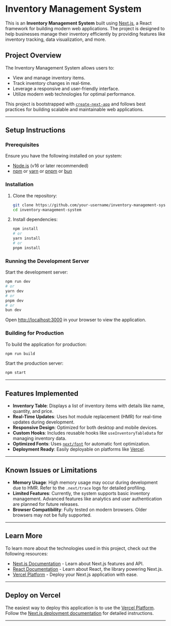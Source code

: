# Inventory Management System

This is an **Inventory Management System** built using [Next.js](https://nextjs.org), a React framework for building modern web applications. The project is designed to help businesses manage their inventory efficiently by providing features like inventory tracking, data visualization, and more.



## Project Overview

The Inventory Management System allows users to:
- View and manage inventory items.
- Track inventory changes in real-time.
- Leverage a responsive and user-friendly interface.
- Utilize modern web technologies for optimal performance.

This project is bootstrapped with [`create-next-app`](https://nextjs.org/docs/app/api-reference/cli/create-next-app) and follows best practices for building scalable and maintainable web applications.

---

## Setup Instructions

### Prerequisites
Ensure you have the following installed on your system:
- [Node.js](https://nodejs.org/) (v16 or later recommended)
- [npm](https://www.npmjs.com/) or [yarn](https://yarnpkg.com/) or [pnpm](https://pnpm.io/) or [bun](https://bun.sh/)

### Installation
1. Clone the repository:
   ```bash
   git clone https://github.com/your-username/inventory-management-system.git
   cd inventory-management-system
   ```

2. Install dependencies:
   ```bash
   npm install
   # or
   yarn install
   # or
   pnpm install
   ```

### Running the Development Server
Start the development server:
```bash
npm run dev
# or
yarn dev
# or
pnpm dev
# or
bun dev
```

Open [http://localhost:3000](http://localhost:3000) in your browser to view the application.

### Building for Production
To build the application for production:
```bash
npm run build
```

Start the production server:
```bash
npm start
```

---

## Features Implemented

- **Inventory Table**: Displays a list of inventory items with details like name, quantity, and price.
- **Real-Time Updates**: Uses hot module replacement (HMR) for real-time updates during development.
- **Responsive Design**: Optimized for both desktop and mobile devices.
- **Custom Hooks**: Includes reusable hooks like `useInventoryTableData` for managing inventory data.
- **Optimized Fonts**: Uses [`next/font`](https://nextjs.org/docs/app/building-your-application/optimizing/fonts) for automatic font optimization.
- **Deployment Ready**: Easily deployable on platforms like [Vercel](https://vercel.com).

---

## Known Issues or Limitations

- **Memory Usage**: High memory usage may occur during development due to HMR. Refer to the `.next/trace` logs for detailed profiling.
- **Limited Features**: Currently, the system supports basic inventory management. Advanced features like analytics and user authentication are planned for future releases.
- **Browser Compatibility**: Fully tested on modern browsers. Older browsers may not be fully supported.

---

## Learn More

To learn more about the technologies used in this project, check out the following resources:
- [Next.js Documentation](https://nextjs.org/docs) - Learn about Next.js features and API.
- [React Documentation](https://reactjs.org/docs/getting-started.html) - Learn about React, the library powering Next.js.
- [Vercel Platform](https://vercel.com/) - Deploy your Next.js application with ease.

---

## Deploy on Vercel

The easiest way to deploy this application is to use the [Vercel Platform](https://vercel.com/new?utm_medium=default-template&filter=next.js&utm_source=create-next-app&utm_campaign=create-next-app-readme). Follow the [Next.js deployment documentation](https://nextjs.org/docs/app/building-your-application/deploying) for detailed instructions.

---

